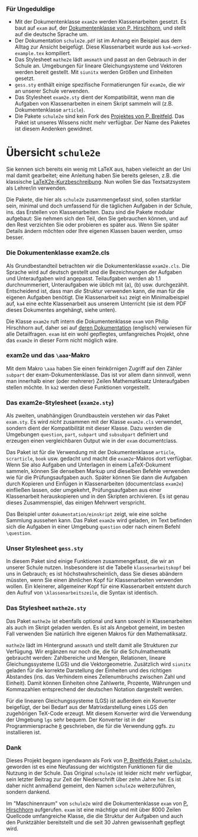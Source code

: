 

### Für Ungeduldige


- Mit der Dokumentenklasse `exam2e` werden Klassenarbeiten gesetzt. Es baut auf `exam` auf, der [Dokumentenklasse von P. Hirschhorn](https://ctan.org/pkg/exam?lang=en), und stellt auf die deutsche Sprache um. 
- Der Dokumentation `schule2e.pdf` ist im Anhang ein Beispiel aus dem Alltag zur Ansicht beigefügt. Diese Klassenarbeit wurde aus `ka4-worked-example.tex` kompiliert. 
- Das Stylesheet `mathe2e` lädt `amsmath` und passt an den Gebrauch in der Schule an. Umgebungen für lineare Gleichungsysteme und Vektoren werden bereit gestellt. Mit `siunitx` werden Größen und Einheiten gesetzt. 
- `gess.sty` enthält einige spezifische Formatierungen für `exam2e`, die wir an unserer Schule verwenden. 
- Das Stylesheet `exam2e.sty` dient der Kompatibilität, wenn man die Aufgaben von Klassenarbeiten in einem Skript sammeln will (z.B. Dokumentenklasse `article`). 
- Die Pakete `schule2e` sind kein Fork des [Projektes von P. Breitfeld](http://www.pbreitfeld.de/schule2e.sty). Das Paket ist unseres Wissens nicht mehr verfügbar. Der Name des Paketes ist diesem Andenken gewidmet. 




# Übersicht `schule2e`

Sie kennen sich bereits ein wenig mit LaTeX aus, haben vielleicht an der Uni mal damit gearbeitet; eine Anleitung haben Sie bereits gelesen, z.B. die klassische [LaTeX2e-Kurzbeschreibung](http://mirrors.ibiblio.org/CTAN/info/german/LaTeX2e-Kurzbeschreibung/l2kurz.pdf).
Nun wollen Sie das Textsatzsystem als Lehrer/in verwenden. 

Die Pakete, die hier als `schule2e` zusammengefasst sind, sollen startklar sein, minimal und doch umfassend für die täglichen Aufgaben in der Schule, ins. das Erstellen von Klassenarbeiten.
Dazu sind die Pakete modular aufgebaut: Sie nehmen sich den Teil, den Sie gebrauchen können, und auf den Rest verzichten Sie oder probieren es später aus. 
Wenn Sie später Details ändern möchten oder Ihre eigenen Klassen bauen werden, umso besser.


### Die Dokumentenklasse exam2e.cls

Als Grundbestandteil betrachten wir die Dokumentenklasse `exam2e.cls`. Die Sprache wird auf deutsch gestellt und die Bezeichnungen der Aufgaben und Unteraufgaben wird angepasst. Teilaufgaben werden ab 1.1 durchnummeriert, Unteraufgaben wie üblich mit (a), (b) usw. durchgezählt. Entscheidend ist, dass man *die* Struktur verwenden kann, die man für die eigenen Aufgaben benötigt. Die Klassenarbeit `ka1` zeigt ein Minimalbeispiel auf, `ka4` eine echte Klassenarbeit aus unserem Unterricht (sie ist dem PDF dieses Dokumentes angehängt, siehe unten).

Die Klasse `exam2e` ruft intern die Dokumentenklasse `exam` von Philip Hirschhorn auf, daher sei auf [deren Dokumentation](https://ctan.org/pkg/exam?lang=en) (englisch) verwiesen für alle Detailfragen. `exam` ist ein wohl gepflegtes, umfangreiches Projekt, ohne das `exam2e` in dieser Form nicht möglich wäre. 


### exam2e und das `\aaa`-Makro

Mit dem Makro `\aaa` haben Sie einen feinkörnigen Zugriff auf den Zähler `subpart` der exam-Dokumentenklasse. Das ist vor allem dann sinnvoll, wenn man innerhalb einer (oder mehrerer) Zeilen Mathematiksatz Unteraufgaben stellen möchte. In `ka2` werden diese Funktionen vorgestellt. 





### Das exam2e-Stylesheet (`exam2e.sty`)

Als zweiten, unabhängigen Grundbaustein verstehen wir das Paket `exam.sty`. Es wird *nicht* zusammen mit der Klasse `exam2e.cls` verwendet, sondern dient der Kompatibilität mit dieser Klasse. Dazu werden die Umgebungen `question`, `part`, `subpart` und `subsubpart` definiert und erzeugen einen vergleichbaren Output wie in der `exam` documentclass. 

Das Paket ist für die Verwendung mit der Dokumentenklasse `article`, `scrarticle`, `book` usw. gedacht und macht die `exam2e`-Makros dort verfügbar. Wenn Sie also Aufgaben und Unterlagen in einem LaTeX-Dokument sammeln, können Sie denselben Markup und dieselben Befehle verwenden wie für die Prüfungsaufgaben auch. Später können Sie dann die Aufgaben durch Kopieren und Einfügen in Klassenarbeiten (documentclass `exam2e`) einfließen lassen, oder umgekehrt, Prüfungsaufgaben aus einer Klassenarbeit herauskopieren und in den Skripten archivieren. Es ist genau dieses Zusammenspiel, das einigen Mehrwert verspricht. 

Das Beispiel unter `dokumentation/einskript` zeigt, wie eine solche Sammlung aussehen kann. Das Paket `exam2e` wird geladen, im Text befinden sich die Aufgaben in einer Umgebung `question` oder nach einem Befehl `\question`. 


### Unser Stylesheet `gess.sty`

In diesem Paket sind einige Funktionen zusammengefasst, die wir an unserer Schule nutzen. Insbesondere ist die Tabelle `klassenarbeitskopf` bei uns in Gebrauch; es ist höchstwahrscheinlich, dass Sie dieses abändern müssten, wenn Sie einen ähnlichen Kopf für Klassenarbeiten verwenden wollen. Ein kleinerer, allgemeiner Kopf für eine Klassenarbeit entsteht durch den Aufruf von `\klassenarbeitszeile`, die Syntax ist identisch. 



### Das Stylesheet `mathe2e.sty`

Das Paket `mathe2e` ist ebenfalls optional und kann sowohl in Klassenarbeiten als auch im Skript geladen werden. Es ist als Angebot gemeint, im besten Fall verwenden Sie natürlich Ihre eigenen Makros für den Mathematiksatz.

`mathe2e` lädt im Hintergrund `amsmath` und stellt damit alle Strukturen zur Verfügung. Wir ergänzen nur noch die, die für die Schulmathematik gebraucht werden: Zahlbereiche und Mengen, Relationen, lineare Gleichungssysteme (LGS) und die Vektorgeometrie. 
Zusätzlich wird `siunitx` geladen für die korrekte Darstellung der Einheiten und des richtigen Abstandes (ins. das Verhindern eines Zeilenumbruchs zwischen Zahl und Einheit). Damit können Einheiten ohne Zahlwerte, Prozente, Währungen und Kommazahlen entsprechend der deutschen Notation dargestellt werden. 

Für die linearen Gleichungssysteme (LGS) ist außerdem ein Konverter beigefügt, der bei Bedarf aus der Matrixdarstellung eines LGS den zugehörigen TeX-Code erzeugt. Mit diesem Konverter wird die Verwendung der Umgebung `lgs` sehr bequem. Der Konverter ist in der Programmiersprache [`R`](https://www.r-project.org) geschrieben, die für die Verwendung ggfs. zu installieren ist. 


### Dank 

Dieses Projekt begann irgendwann als Fork von [P. Breitfelds Paket `schule2e`](http://www.pbreitfeld.de/schule2e.sty), geworden ist es eine Neufassung der wichtigsten Funktionen für die Nutzung in der Schule. Das Original `schule2e` ist leider nicht mehr verfügbar, sein letzter Beitrag zur Zeit der Niederschrift über zehn Jahre her. Es ist daher nicht anmaßend gemeint, den Namen `schule2e` weiterzuführen, sondern dankend.

Im "Maschinenraum" von `schule2e` wird die Dokumentenklasse `exam` von [P. Hirschhorn](https://ctan.org/pkg/exam?lang=en) aufgerufen. `exam` ist eine mächtige und mit über 8000 Zeilen Quellcode umfangreiche Klasse, die die Struktur der Aufgaben und auch den Punktzähler bereitstellt und die seit 30 Jahren gewissenhaft gepflegt wird.